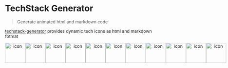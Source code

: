 # TechStack Generator

> Generate animated html and markdown code

[techstack-generator](https://techstack-generator.vercel.app/) provides dynamic tech icons as html and markdown fotmat

<div align="center">
  <div style="display: flex; align-items: flex-start;"><img src="https://techstack-generator.vercel.app//js-icon.svg" alt="icon" width="66" height="66" /><img src="https://techstack-generator.vercel.app//ts-icon.svg" alt="icon" width="66" height="66" /><img src="https://techstack-generator.vercel.app//cpp-icon.svg" alt="icon" width="66" height="66" /><img src="https://techstack-generator.vercel.app//graphql-icon.svg" alt="icon" width="66" height="66" /><img src="https://techstack-generator.vercel.app//swift-icon.svg" alt="icon" width="66" height="66" /><img src="https://techstack-generator.vercel.app//react-icon.svg" alt="icon" width="66" height="66" /><img src="https://techstack-generator.vercel.app//github-icon.svg" alt="icon" width="66" height="66" /><img src="https://techstack-generator.vercel.app//docker-icon.svg" alt="icon" width="66" height="66" /><img src="https://techstack-generator.vercel.app//localhost-icon.svg" alt="icon" width="66" height="66" /><img src="https://techstack-generator.vercel.app//raspberrypi-icon.svg" alt="icon" width="66" height="66" /><img src="https://techstack-generator.vercel.app//map-icon.svg" alt="icon" width="66" height="66" /></div>
</div>
